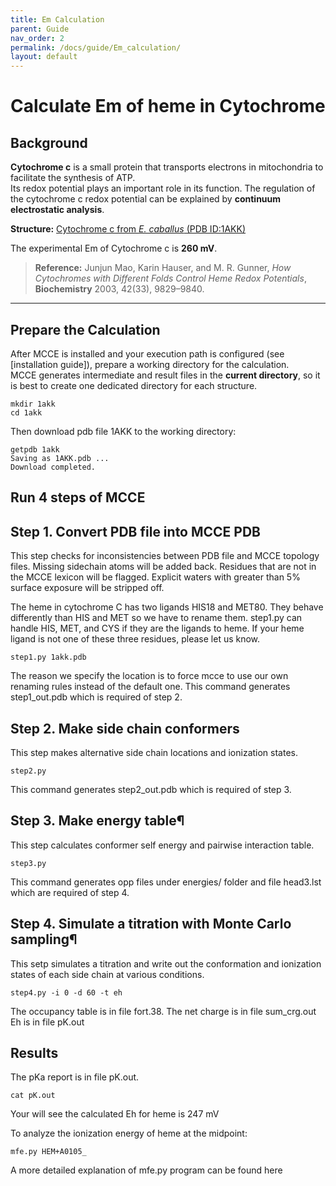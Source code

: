 ```yaml
---
title: Em Calculation
parent: Guide
nav_order: 2
permalink: /docs/guide/Em_calculation/
layout: default
---
```


# Calculate Em of heme in Cytochrome

## Background

**Cytochrome c** is a small protein that transports electrons in mitochondria to facilitate the synthesis of ATP.  
Its redox potential plays an important role in its function. The regulation of the cytochrome c redox potential can be explained by **continuum electrostatic analysis**.

**Structure:** [Cytochrome c from *E. caballus* (PDB ID:1AKK)](https://www.rcsb.org/structure/1AKK) 

The experimental Em of Cytochrome c is **260 mV**.

> **Reference:** Junjun Mao, Karin Hauser, and M. R. Gunner, *How Cytochromes with Different Folds Control Heme Redox Potentials*, **Biochemistry** 2003, 42(33), 9829–9840.
---

## Prepare the Calculation

After MCCE is installed and your execution path is configured (see [installation guide]), prepare a working directory for the calculation.  
MCCE generates intermediate and result files in the **current directory**, so it is best to create one dedicated directory for each structure.
```
mkdir 1akk
cd 1akk
```

Then download pdb file 1AKK to the working directory:
```
getpdb 1akk
Saving as 1AKK.pdb ...
Download completed.
```

## Run 4 steps of MCCE
## Step 1. Convert PDB file into MCCE PDB
This step checks for inconsistencies between PDB file and MCCE topology files. Missing sidechain atoms will be added back. Residues that are not in the MCCE lexicon will be flagged. Explicit waters with greater than 5% surface exposure will be stripped off.

The heme in cytochrome C has two ligands HIS18 and MET80. They behave differently than HIS and MET so we have to rename them. step1.py can handle HIS, MET, and CYS if they are the ligands to heme. If your heme ligand is not one of these three residues, please let us know.

```
step1.py 1akk.pdb
```

The reason we specify the location is to force mcce to use our own renaming rules instead of the default one.
This command generates step1_out.pdb which is required of step 2.

## Step 2. Make side chain conformers
This step makes alternative side chain locations and ionization states.

```
step2.py
```

This command generates step2_out.pdb which is required of step 3.


## Step 3. Make energy table¶
This step calculates conformer self energy and pairwise interaction table.

```
step3.py
```
This command generates opp files under energies/ folder and file head3.lst which are required of step 4.


## Step 4. Simulate a titration with Monte Carlo sampling¶
This setp simulates a titration and write out the conformation and ionization states of each side chain at various conditions.

```
step4.py -i 0 -d 60 -t eh
```

The occupancy table is in file fort.38.
The net charge is in file sum_crg.out
Eh is in file pK.out

## Results
The pKa report is in file pK.out.

```
cat pK.out
```
Your will see the calculated Eh for heme is 247 mV

To analyze the ionization energy of heme at the midpoint:
```
mfe.py HEM+A0105_
```

A more detailed explanation of mfe.py program can be found here

